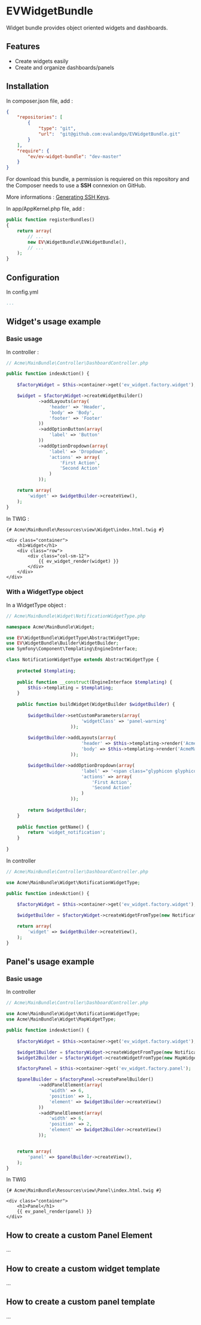 # EVWidgetBundle
Widget bundle provides object oriented widgets and dashboards.

## Features
- Create widgets easily
- Create and organize dashboards/panels

## Installation

In composer.json file, add :
```json
{
    "repositories": [
        {
            "type": "git",
            "url":  "git@github.com:evalandgo/EVWidgetBundle.git"
        }
    ],
    "require": {
        "ev/ev-widget-bundle": "dev-master"
    }
}
```
For download this bundle, a permission is requiered on this repository and the Composer needs to use a **SSH** connexion on GitHub.

More informations : [Generating SSH Keys](https://help.github.com/articles/generating-ssh-keys).

In app/AppKernel.php file, add :
```php
public function registerBundles()
{
    return array(
        // ...
        new EV\WidgetBundle\EVWidgetBundle(),
        // ...
    );
}
```

## Configuration

In config.yml
```yaml
...
```

## Widget's usage example

### Basic usage

In controller :
```php
// Acme\MainBundle\Controller\DashboardController.php

public function indexAction() {
        
    $factoryWidget = $this->container->get('ev_widget.factory.widget');

    $widget = $factoryWidget->createWidgetBuilder()
            ->addLayouts(array(
                'header' => 'Header',
                'body' => 'Body',
                'footer' => 'Footer'
            ))
            ->addOptionButton(array(
                'label' => 'Button'
            ))
            ->addOptionDropdown(array(
                'label' => 'Dropdown',
                'actions' => array(
                    'First Action',
                    'Second Action'
                )
            ));

    return array(
        'widget' => $widgetBuilder->createView(),
    );
}
```

In TWIG :
```jinja
{# Acme\MainBundle\Resources\view\Widget\index.html.twig #}

<div class="container">
    <h1>Widget</h1>
    <div class="row">
        <div class="col-sm-12">
            {{ ev_widget_render(widget) }}
        </div>
    </div>
</div>
```

### With a WidgetType object

In a WidgetType object :
```php
// Acme\MainBundle\Widget\NotificationWidgetType.php

namespace Acme\MainBundle\Widget;

use EV\WidgetBundle\WidgetType\AbstractWidgetType;
use EV\WidgetBundle\Builder\WidgetBuilder;
use Symfony\Component\Templating\EngineInterface;

class NotificationWidgetType extends AbstractWidgetType {
    
    protected $templating;
    
    public function __construct(EngineInterface $templating) {
        $this->templating = $templating;
    }
    
    public function buildWidget(WidgetBuilder $widgetBuilder) {
        
        $widgetBuilder->setCustomParameters(array(
                            'widgetClass' => 'panel-warning'
                        ));
        
        $widgetBuilder->addLayouts(array(
                            'header' => $this->templating->render('AcmeMainBundle:Widget:Type/Notification/header.html.twig'),
                            'body' => $this->templating->render('AcmeMainBundle:Widget:Type/Notification/body.html.twig')
                        ));

        $widgetBuilder->addOptionDropdown(array(
                            'label' => '<span class="glyphicon glyphicon-cog"></span>',
                            'actions' => array(
                                'First Action',
                                'Second Action'
                            )
                        ));
        
        return $widgetBuilder;
    }
    
    public function getName() {
        return 'widget_notification';
    }
    
}
```

In controller
```php
// Acme\MainBundle\Controller\DashboardController.php

use Acme\MainBundle\Widget\NotificationWidgetType;

public function indexAction() {
        
    $factoryWidget = $this->container->get('ev_widget.factory.widget');

    $widgetBuilder = $factoryWidget->createWidgetFromType(new NotificationWidgetType($this->container->get('templating')));

    return array(
        'widget' => $widgetBuilder->createView(),
    );
}
```


## Panel's usage example

### Basic usage

In controller
```php
// Acme\MainBundle\Controller\DashboardController.php

use Acme\MainBundle\Widget\NotificationWidgetType;
use Acme\MainBundle\Widget\MapWidgetType;

public function indexAction() {
        
    $factoryWidget = $this->container->get('ev_widget.factory.widget');

    $widget1Builder = $factoryWidget->createWidgetFromType(new NotificationWidgetType($this->container->get('templating')));
    $widget2Builder = $factoryWidget->createWidgetFromType(new MapWidgetType($this->container->get('templating')));

    $factoryPanel = $this->container->get('ev_widget.factory.panel');

    $panelBuilder = $factoryPanel->createPanelBuilder()
            ->addPanelElement(array(
                'width' => 6,
                'position' => 1,
                'element' => $widget1Builder->createView()
            ))
            ->addPanelElement(array(
                'width' => 6,
                'position' => 2,
                'element' => $widget2Builder->createView()
            ));


    return array(
        'panel' => $panelBuilder->createView(),
    );
}
```

In TWIG
```jinja
{# Acme\MainBundle\Resources\view\Panel\index.html.twig #}

<div class="container">
    <h1>Panel</h1>
    {{ ev_panel_render(panel) }}
</div>
```

## How to create a custom Panel Element
...

## How to create a custom widget template
...

## How to create a custom panel template
...
